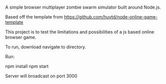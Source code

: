 A simple browser multiplayer zombie swarm simulator built around Node.js.

Based off the template from https://github.com/huytd/node-online-game-template

This project is to test the limitations and possibilities of a js based online browser game.

To run, download navigate to directory.

Run:

npm install
npm start

Server will broadcast on port 3000
